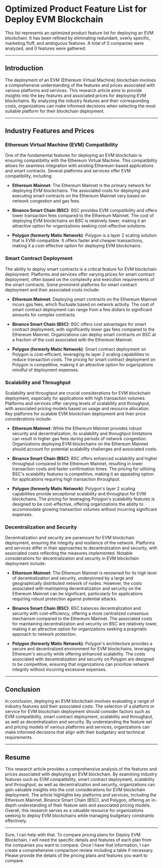 # Optimized Product Feature List for Deploy EVM Blockchain

This list represents an optimized product feature list for deploying an EVM blockchain. It has been refined by eliminating redundant, overly specific, marketing fluff, and ambiguous features. A total of 0 companies were analyzed, and 0 features were gathered.

---

## Introduction

The deployment of an EVM (Ethereum Virtual Machine) blockchain involves a comprehensive understanding of the features and prices associated with various platforms and services. This research article aims to provide insights into the key features and associated prices for deploying EVM blockchains. By analyzing the industry features and their corresponding costs, organizations can make informed decisions when selecting the most suitable platform for their blockchain deployment.

---

## Industry Features and Prices

### Ethereum Virtual Machine (EVM) Compatibility

One of the fundamental features for deploying an EVM blockchain is ensuring compatibility with the Ethereum Virtual Machine. This compatibility allows for seamless integration with existing Ethereum-based applications and smart contracts. Several platforms and services offer EVM compatibility, including:

- **Ethereum Mainnet**: The Ethereum Mainnet is the primary network for deploying EVM blockchains. The associated costs for deploying and executing smart contracts on the Ethereum Mainnet vary based on network congestion and gas fees.

- **Binance Smart Chain (BSC)**: BSC provides EVM compatibility and offers lower transaction fees compared to the Ethereum Mainnet. The cost of deploying EVM blockchains on BSC is relatively lower, making it an attractive option for organizations seeking cost-effective solutions.

- **Polygon (formerly Matic Network)**: Polygon is a layer 2 scaling solution that is EVM-compatible. It offers faster and cheaper transactions, making it a cost-effective option for deploying EVM blockchains.

### Smart Contract Deployment

The ability to deploy smart contracts is a critical feature for EVM blockchain deployment. Platforms and services offer varying prices for smart contract deployment, often based on the complexity and execution requirements of the smart contracts. Some prominent platforms for smart contract deployment and their associated costs include:

- **Ethereum Mainnet**: Deploying smart contracts on the Ethereum Mainnet incurs gas fees, which fluctuate based on network activity. The cost of smart contract deployment can range from a few dollars to significant amounts for complex contracts.

- **Binance Smart Chain (BSC)**: BSC offers cost advantages for smart contract deployment, with significantly lower gas fees compared to the Ethereum Mainnet. Organizations can deploy smart contracts on BSC at a fraction of the cost associated with the Ethereum Mainnet.

- **Polygon (formerly Matic Network)**: Smart contract deployment on Polygon is cost-efficient, leveraging its layer 2 scaling capabilities to reduce transaction costs. The pricing for smart contract deployment on Polygon is competitive, making it an attractive option for organizations mindful of deployment expenses.

### Scalability and Throughput

Scalability and throughput are crucial considerations for EVM blockchain deployment, especially for applications with high transaction volumes. Platforms and services offer varying levels of scalability and throughput, with associated pricing models based on usage and resource allocation. Key platforms for scalable EVM blockchain deployment and their price considerations include:

- **Ethereum Mainnet**: While the Ethereum Mainnet provides robust security and decentralization, its scalability and throughput limitations can result in higher gas fees during periods of network congestion. Organizations deploying EVM blockchains on the Ethereum Mainnet should account for potential scalability challenges and associated costs.

- **Binance Smart Chain (BSC)**: BSC offers enhanced scalability and higher throughput compared to the Ethereum Mainnet, resulting in lower transaction costs and faster confirmation times. The pricing for utilizing BSC's scalability features is competitive, making it an appealing option for applications requiring high transaction throughput.

- **Polygon (formerly Matic Network)**: Polygon's layer 2 scaling capabilities provide exceptional scalability and throughput for EVM blockchains. The pricing for leveraging Polygon's scalability features is designed to be cost-effective, offering organizations the ability to accommodate growing transaction volumes without incurring significant expenses.

### Decentralization and Security

Decentralization and security are paramount for EVM blockchain deployment, ensuring the integrity and resilience of the network. Platforms and services differ in their approaches to decentralization and security, with associated costs reflecting the measures implemented. Notable considerations for decentralization and security in EVM blockchain deployment include:

- **Ethereum Mainnet**: The Ethereum Mainnet is renowned for its high level of decentralization and security, underpinned by a large and geographically distributed network of nodes. However, the costs associated with maintaining decentralization and security on the Ethereum Mainnet can be significant, particularly for applications requiring robust protection against potential attacks.

- **Binance Smart Chain (BSC)**: BSC balances decentralization and security with cost-efficiency, offering a more centralized consensus mechanism compared to the Ethereum Mainnet. The associated costs for maintaining decentralization and security on BSC are relatively lower, making it an attractive option for organizations seeking a pragmatic approach to network protection.

- **Polygon (formerly Matic Network)**: Polygon's architecture provides a secure and decentralized environment for EVM blockchains, leveraging Ethereum's security while offering enhanced scalability. The costs associated with decentralization and security on Polygon are designed to be competitive, ensuring that organizations can prioritize network integrity without incurring excessive expenses.

---

## Conclusion

In conclusion, deploying an EVM blockchain involves evaluating a range of industry features and their associated costs. The selection of a platform or service for EVM blockchain deployment should consider factors such as EVM compatibility, smart contract deployment, scalability and throughput, as well as decentralization and security. By understanding the feature set and pricing models of various platforms and services, organizations can make informed decisions that align with their budgetary and technical requirements.

---

## Resume

This research article provides a comprehensive analysis of the features and prices associated with deploying an EVM blockchain. By examining industry features such as EVM compatibility, smart contract deployment, scalability and throughput, as well as decentralization and security, organizations can gain valuable insights into the cost considerations for EVM blockchain deployment. The article highlights key platforms and services, including the Ethereum Mainnet, Binance Smart Chain (BSC), and Polygon, offering an in-depth understanding of their feature sets and associated pricing models. Overall, this research serves as a valuable resource for organizations seeking to deploy EVM blockchains while managing budgetary constraints effectively.

---

Sure, I can help with that. To compare pricing plans for Deploy EVM Blockchain, I will need the specific details and features of each plan from the companies you want to compare. Once I have that information, I can create a comprehensive comparison review including a table if necessary. Please provide the details of the pricing plans and features you want to compare.